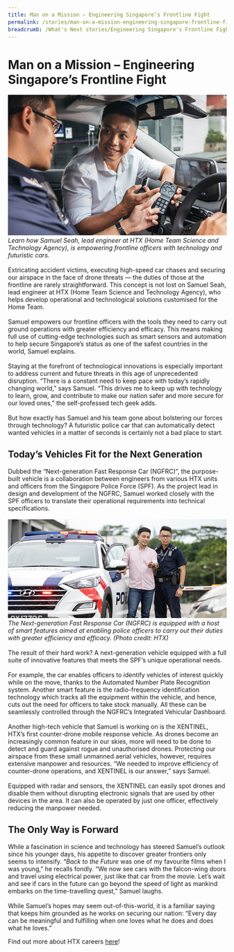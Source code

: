 ```yaml
---
title: Man on a Mission – Engineering Singapore’s Frontline Fight
permalink: /stories/man-on-a-mission-engineering-singapore-frontline-fight/
breadcrumb: /What's Next stories/Engineering Singapore's Frontline Fight
---
```

# <b>Man on a Mission – Engineering Singapore’s Frontline Fight</b>
![HTX](/images/HTX_Samuel%20Seah.jpg)
<br>
*Learn how Samuel Seah, lead engineer at HTX (Home Team Science and Technology Agency), is empowering frontline officers with technology and futuristic cars.*
<br>
<br>
Extricating accident victims, executing high-speed car chases and securing our airspace in the face of drone threats — the duties of those at the frontline are rarely straightforward. This concept is not lost on Samuel Seah, lead engineer at HTX (Home Team Science and Technology Agency), who helps develop operational and technological solutions customised for the Home Team.
<br>
<br>
Samuel empowers our frontline officers with the tools they need to carry out ground operations with greater efficiency and efficacy. This means making full use of cutting-edge technologies such as smart sensors and automation to help secure Singapore’s status as one of the safest countries in the world, Samuel explains.
<br>
<br>
Staying at the forefront of technological innovations is especially important to address current and future threats in this age of unprecedented disruption. “There is a constant need to keep pace with today’s rapidly changing world,” says Samuel. “This drives me to keep up with technology to learn, grow, and contribute to make our nation safer and more secure for our loved ones,” the self-professed tech geek adds.
<br>
<br>
But how exactly has Samuel and his team gone about bolstering our forces through technology? A futuristic police car that can automatically detect wanted vehicles in a matter of seconds is certainly not a bad place to start.
<br>
## Today’s Vehicles Fit for the Next Generation
Dubbed the “Next-generation Fast Response Car (NGFRC)”, the purpose-built vehicle is a collaboration between engineers from various HTX units and officers from the Singapore Police Force (SPF). As the project lead in design and development of the NGFRC, Samuel worked closely with the SPF officers to translate their operational requirements into technical specifications.
<br>
<br>
![HTX](/images/HTX_Samuel%20Seah%202.jpg)
*The Next-generation Fast Response Car (NGFRC) is equipped with a host of smart features aimed at enabling police officers to carry out their duties with greater efficiency and efficacy. (Photo credit: HTX)*
<br>
<br>
The result of their hard work? A next-generation vehicle equipped with a full suite of innovative features that meets the SPF’s unique operational needs.
<br>
<br>
For example, the car enables officers to identify vehicles of interest quickly while on the move, thanks to the Automated Number Plate Recognition system. Another smart feature is the radio-frequency identification technology which tracks all the equipment within the vehicle, and hence, cuts out the need for officers to take stock manually. All these can be seamlessly controlled through the NGFRC’s Integrated Vehicular Dashboard.
<br>
<br>
Another high-tech vehicle that Samuel is working on is the XENTINEL, HTX’s first counter-drone mobile response vehicle. As drones become an increasingly common feature in our skies, more will need to be done to detect and guard against rogue and unauthorised drones. Protecting our airspace from these small unmanned aerial vehicles, however, requires extensive manpower and resources. “We needed to improve efficiency of counter-drone operations, and XENTINEL is our answer,” says Samuel.
<br>
<br>
Equipped with radar and sensors, the XENTINEL can easily spot drones and disable them without disrupting electronic signals that are used by other devices in the area. It can also be operated by just one officer, effectively reducing the manpower needed.
<br>
## The Only Way is Forward
While a fascination in science and technology has steered Samuel’s outlook since his younger days, his appetite to discover greater frontiers only seems to intensify. “*Back to the Future* was one of my favourite films when I was young,” he recalls fondly. “We now see cars with the falcon-wing doors and travel using electrical power, just like that car from the movie. Let’s wait and see if cars in the future can go beyond the speed of light as mankind embarks on the time-travelling quest,” Samuel laughs.
<br>
<br>
While Samuel’s hopes may seem out-of-this-world, it is a familiar saying that keeps him grounded as he works on securing our nation: “Every day can be meaningful and fulfilling when one loves what he does and does what he loves.”

Find out more about HTX careers [here](https://www.htx.gov.sg/join-us/careers)!